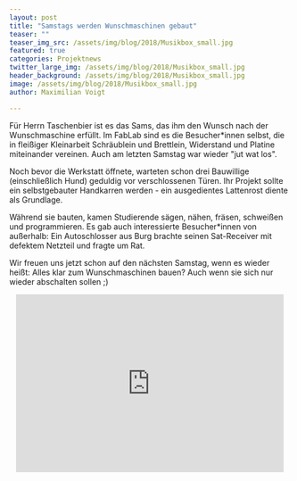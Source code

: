 ```yaml
---
layout: post
title: "Samstags werden Wunschmaschinen gebaut"
teaser: ""
teaser_img_src: /assets/img/blog/2018/Musikbox_small.jpg
featured: true
categories: Projektnews
twitter_large_img: /assets/img/blog/2018/Musikbox_small.jpg
header_background: /assets/img/blog/2018/Musikbox_small.jpg
image: /assets/img/blog/2018/Musikbox_small.jpg
author: Maximilian Voigt

---
```

Für Herrn Taschenbier ist es das Sams, das ihm den Wunsch nach der Wunschmaschine erfüllt. Im FabLab sind es die Besucher*innen selbst, die in fleißiger Kleinarbeit Schräublein und Brettlein, Widerstand und Platine miteinander vereinen. Auch am letzten Samstag war wieder "jut wat los".

Noch bevor die Werkstatt öffnete, warteten schon drei Bauwillige (einschließlich Hund) geduldig vor verschlossenen Türen. Ihr Projekt sollte ein selbstgebauter Handkarren werden - ein ausgedientes Lattenrost diente als Grundlage.

Während sie bauten, kamen Studierende sägen, nähen, fräsen, schweißen und programmieren. Es gab auch interessierte Besucher*innen von außerhalb: Ein Autoschlosser aus Burg brachte seinen Sat-Receiver mit defektem Netzteil und fragte um Rat.
<p style="text-align: left;">Wir freuen uns jetzt schon auf den nächsten Samstag, wenn es wieder heißt: Alles klar zum Wunschmaschinen bauen? Auch wenn sie sich nur wieder abschalten sollen ;)</p>
<p style="text-align: center;"><iframe class="giphy-embed" src="https://giphy.com/embed/Eb4HAUeQrq608" width="480" height="319" frameborder="0" allowfullscreen="allowfullscreen"></iframe></p>